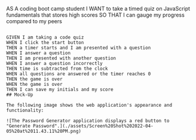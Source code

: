 AS A coding boot camp student
I WANT to take a timed quiz on JavaScript fundamentals that stores high scores
SO THAT I can gauge my progress compared to my peers
```

GIVEN I am taking a code quiz
WHEN I click the start button
THEN a timer starts and I am presented with a question
WHEN I answer a question
THEN I am presented with another question
WHEN I answer a question incorrectly
THEN time is subtracted from the clock
WHEN all questions are answered or the timer reaches 0
THEN the game is over
WHEN the game is over
THEN I can save my initials and my score
## Mock-Up

The following image shows the web application's appearance and functionality:

![The Password Generator application displays a red button to "Generate Password".](./assets/Screen%20Shot%202022-04-05%20at%2011.43.11%20PM.png)


